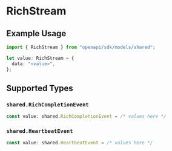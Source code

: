 # RichStream

## Example Usage

```typescript
import { RichStream } from "openapi/sdk/models/shared";

let value: RichStream = {
  data: "<value>",
};
```

## Supported Types

### `shared.RichCompletionEvent`

```typescript
const value: shared.RichCompletionEvent = /* values here */
```

### `shared.HeartbeatEvent`

```typescript
const value: shared.HeartbeatEvent = /* values here */
```

